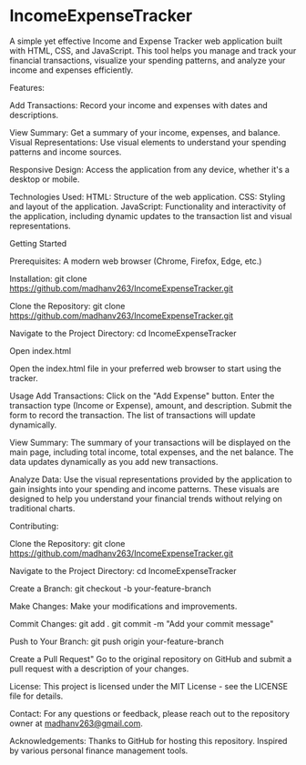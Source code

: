# IncomeExpenseTracker

A simple yet effective Income and Expense Tracker web application built with HTML, CSS, and JavaScript. This tool helps you manage and track your financial transactions, visualize your spending patterns, and analyze your income and expenses efficiently.

Features:

Add Transactions:
Record your income and expenses with dates and descriptions.

View Summary: 
Get a summary of your income, expenses, and balance.
Visual Representations: Use visual elements to understand your spending patterns and income sources.

Responsive Design: 
Access the application from any device, whether it's a desktop or mobile.

Technologies Used:
HTML: Structure of the web application.
CSS: Styling and layout of the application.
JavaScript: Functionality and interactivity of the application, including dynamic updates to the transaction list and visual representations.

Getting Started

Prerequisites:
A modern web browser (Chrome, Firefox, Edge, etc.)

Installation:
git clone https://github.com/madhanv263/IncomeExpenseTracker.git

Clone the Repository:
git clone https://github.com/madhanv263/IncomeExpenseTracker.git

Navigate to the Project Directory:
cd IncomeExpenseTracker

Open index.html

Open the index.html file in your preferred web browser to start using the tracker.

Usage
Add Transactions:
Click on the "Add Expense" button.
Enter the transaction type (Income or Expense), amount, and description.
Submit the form to record the transaction. The list of transactions will update dynamically.

View Summary:
The summary of your transactions will be displayed on the main page, including total income, total expenses, and the net balance. The data updates dynamically as you add new transactions.

Analyze Data:
Use the visual representations provided by the application to gain insights into your spending and income patterns. These visuals are designed to help you understand your financial trends without relying on traditional charts.

Contributing:

Clone the Repository:
git clone https://github.com/madhanv263/IncomeExpenseTracker.git

Navigate to the Project Directory:
cd IncomeExpenseTracker

Create a Branch:
git checkout -b your-feature-branch

Make Changes:
Make your modifications and improvements.

Commit Changes:
git add .
git commit -m "Add your commit message"

Push to Your Branch:
git push origin your-feature-branch

Create a Pull Request"
Go to the original repository on GitHub and submit a pull request with a description of your changes.

License:
This project is licensed under the MIT License - see the LICENSE file for details.

Contact:
For any questions or feedback, please reach out to the repository owner at madhanv263@gmail.com.

Acknowledgements:
Thanks to GitHub for hosting this repository.
Inspired by various personal finance management tools.








